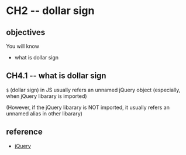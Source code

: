 # CH2 -- dollar sign
## objectives
You will know

+ what is dollar sign

## CH4.1 -- what is dollar sign
`$` (dollar sign) in JS usually refers an unnamed jQuery object (especially, when jQuery libarary is imported)

(However, if the jQuery libarary is NOT imported, it usually refers an unnamed alias in other libarary)

## reference
+ [jQuery](https://jquery.com/)
